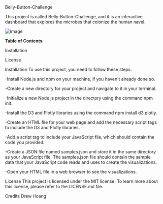 Belly-Button-Challenge

This project is called Belly-Button-Challenge, and it is an interactive dashboard that explores the microbes that colonize the human navel.



![image](https://user-images.githubusercontent.com/119364045/230503541-ba2a909b-1c4e-4e04-8bde-d7f281f00783.png)


**Table of Contents**

Installation

License



Installation
To use this project, you need to follow these steps:


-Install Node.js and npm on your machine, if you haven't already done so.

-Create a new directory for your project and navigate to it in your terminal.

-Initialize a new Node.js project in the directory using the command npm init.

-Install the D3 and Plotly libraries using the command npm install d3 plotly.

-Create an HTML file for your web page and add the necessary script tags to include the D3 and Plotly libraries.

-Add a script tag to include your JavaScript file, which should contain the code you provided.

-Create a JSON file named samples.json and store it in the same directory as your JavaScript file. The samples.json file should contain the sample data that your           JavaScript code reads and uses to create the visualizations.

-Open your HTML file in a web browser to see the visualizations.




License
This project is licensed under the MIT license. To learn more about this license, please refer to the LICENSE.md file.

Credits
Drew Hoang
